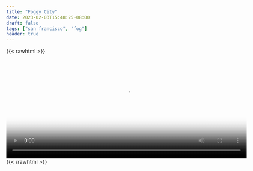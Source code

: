 ```yaml
---
title: "Foggy City"
date: 2023-02-03T15:48:25-08:00
draft: false
tags: ["san francisco", "fog"]
header: true
---
```


{{< rawhtml >}}
<html>
  <head>
    <title>foggy city</title>
    <link href="http://vjs.zencdn.net/c/video-js.css" rel="stylesheet">
    <script src="http://vjs.zencdn.net/c/video.js"></script>
  </head>
  <body>
    <video id="my_video_1" class="video-js vjs-default-skin" controls
      preload="auto" width="640" height="264" poster="/images/foggy.png"
      data-setup="{}">
      <source src="/images/IMG_5440.mp4" type='video/mp4'>
    </video>
  </body>
</html>
{{< /rawhtml >}}
